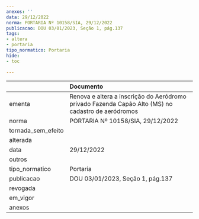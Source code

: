 ```yaml
---
anexos: ''
data: 29/12/2022
norma: PORTARIA Nº 10158/SIA, 29/12/2022
publicacao: DOU 03/01/2023, Seção 1, pág.137
tags:
- altera
- portaria
tipo_normatico: Portaria
hide: 
- toc 
 
---
```


|                    | Documento                                                                                          |
|:-------------------|:---------------------------------------------------------------------------------------------------|
| ementa             | Renova e altera a inscrição do Aeródromo privado Fazenda Capão Alto (MS) no cadastro de aeródromos |
| norma              | PORTARIA Nº 10158/SIA, 29/12/2022                                                                  |
| tornada_sem_efeito |                                                                                                    |
| alterada           |                                                                                                    |
| data               | 29/12/2022                                                                                         |
| outros             |                                                                                                    |
| tipo_normatico     | Portaria                                                                                           |
| publicacao         | DOU 03/01/2023, Seção 1, pág.137                                                                   |
| revogada           |                                                                                                    |
| em_vigor           |                                                                                                    |
| anexos             |                                                                                                    |